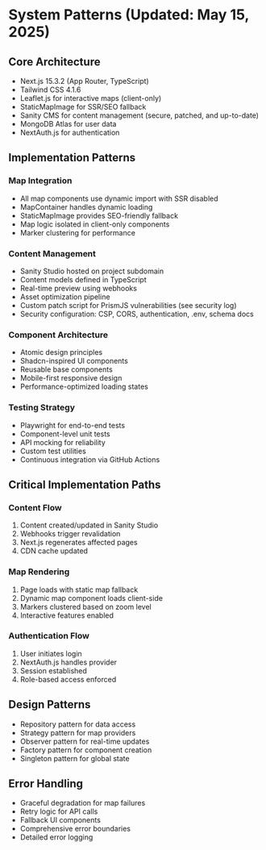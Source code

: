 
# System Patterns (Updated: May 15, 2025)

## Core Architecture

- Next.js 15.3.2 (App Router, TypeScript)
- Tailwind CSS 4.1.6
- Leaflet.js for interactive maps (client-only)
- StaticMapImage for SSR/SEO fallback
- Sanity CMS for content management (secure, patched, and up-to-date)
- MongoDB Atlas for user data
- NextAuth.js for authentication

## Implementation Patterns

### Map Integration

- All map components use dynamic import with SSR disabled
- MapContainer handles dynamic loading
- StaticMapImage provides SEO-friendly fallback
- Map logic isolated in client-only components
- Marker clustering for performance


### Content Management

- Sanity Studio hosted on project subdomain
- Content models defined in TypeScript
- Real-time preview using webhooks
- Asset optimization pipeline
- Custom patch script for PrismJS vulnerabilities (see security log)
- Security configuration: CSP, CORS, authentication, .env, schema docs

### Component Architecture

- Atomic design principles
- Shadcn-inspired UI components
- Reusable base components
- Mobile-first responsive design
- Performance-optimized loading states

### Testing Strategy

- Playwright for end-to-end tests
- Component-level unit tests
- API mocking for reliability
- Custom test utilities
- Continuous integration via GitHub Actions

## Critical Implementation Paths

### Content Flow

1. Content created/updated in Sanity Studio
2. Webhooks trigger revalidation
3. Next.js regenerates affected pages
4. CDN cache updated

### Map Rendering

1. Page loads with static map fallback
2. Dynamic map component loads client-side
3. Markers clustered based on zoom level
4. Interactive features enabled

### Authentication Flow

1. User initiates login
2. NextAuth.js handles provider
3. Session established
4. Role-based access enforced

## Design Patterns

- Repository pattern for data access
- Strategy pattern for map providers
- Observer pattern for real-time updates
- Factory pattern for component creation
- Singleton pattern for global state

## Error Handling

- Graceful degradation for map failures
- Retry logic for API calls
- Fallback UI components
- Comprehensive error boundaries
- Detailed error logging
